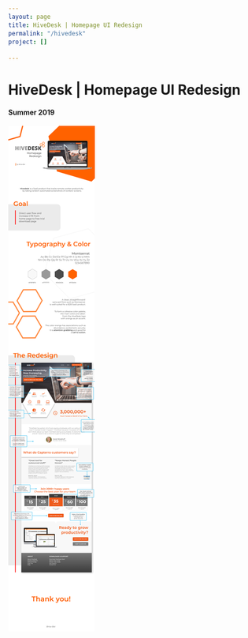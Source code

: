 ```yaml
---
layout: page
title: HiveDesk | Homepage UI Redesign
permalink: "/hivedesk"
project: []

---
```

# HiveDesk | Homepage UI Redesign

#### Summer 2019

![](/uploads/behance_hivedesk.png)